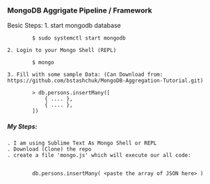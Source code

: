 
### MongoDB Aggrigate Pipeline / Framework

Besic Steps:
	1. start mongodb database

			$ sudo systemctl start mongodb

	2. Login to your Mongo Shell (REPL)

			$ mongo

	3. Fill with some sample Data: (Can Download from: https://github.com/bstashchuk/MongoDB-Aggregation-Tutorial.git)

			> db.persons.insertMany([
				{ .... },
				{ .... },
			])


##### My Steps:
	. I am using Sublime Text As Mongo Shell or REPL
	. Download (Clone) the repo
	. create a file 'mongo.js' which will execute our all code:


	 		db.persons.insertMany( <paste the array of JSON here> )

